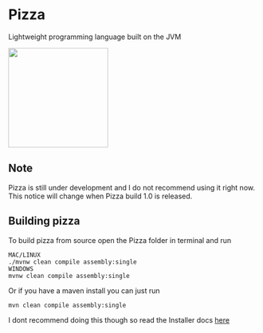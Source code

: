 # Pizza

Lightweight programming language built on the JVM

<img src=https://raw.githubusercontent.com/Interfiber/Pizza/master/repo/images/logo.png height=200 width=200><img>

## Note
Pizza is still under development and I do not recommend using it right now. This notice will change when Pizza build 1.0 is
released.

## Building pizza
To build pizza from source open the Pizza folder in terminal and run 
```
MAC/LINUX
./mvnw clean compile assembly:single
WINDOWS
mvnw clean compile assembly:single
```
Or if you have a maven install you can just run
```
mvn clean compile assembly:single

```
I dont recommend doing this though so read the Installer docs [here](https://interfiber.github.io/docs/pizza-installer)
